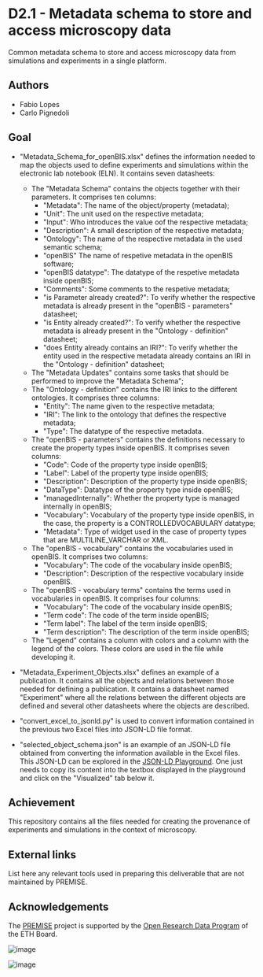 # D2.1 - Metadata schema to store and access microscopy data
Common metadata schema to store and access microscopy data from simulations and experiments in a single platform.

## Authors
- Fabio Lopes
- Carlo Pignedoli

## Goal
* "Metadata_Schema_for_openBIS.xlsx" defines the information needed to map the objects used to define experiments and simulations within the electronic lab notebook (ELN). It contains seven datasheets:
    - The "Metadata Schema" contains the objects together with their parameters. It comprises ten columns:
        - "Metadata": The name of the object/property (metadata);
        - "Unit": The unit used on the respective metadata;
        - "Input": Who introduces the value oof the respective metadata;
        - "Description": A small description of the respective metadata;
        - "Ontology": The name of the respective metadata in the used semantic schema;
        - "openBIS" The name of respetive metadata in the openBIS software;
        - "openBIS datatype": The datatype of the respetive metadata inside openBIS;
        - "Comments": Some comments to the respetive metadata;
        - "is Parameter already created?": To verify whether the respective metadata is already present in the "openBIS - parameters" datasheet;
        - "is Entity already created?": To verify whether the respective metadata is already present in the "Ontology - definition" datasheet;
        - "does Entity already contains an IRI?": To verify whether the entity used in the respective metadata already contains an IRI in the "Ontology - definition" datasheet;
    - The "Metadata Updates" contains some tasks that should be performed to improve the "Metadata Schema";
    - The "Ontology - definition" contains the IRI links to the different ontologies. It comprises three columns:
        - "Entity": The name given to the respective metadata;
        - "IRI": The link to the ontology that defines the respective metadata;
        - "Type": The datatype of the respective metadata.
    - The "openBIS - parameters" contains the definitions necessary to create the property types inside openBIS. It comprises seven columns:
        - "Code": Code of the property type inside openBIS;
        - "Label": Label of the property type inside openBIS;
        - "Description": Description of the property type inside openBIS;
        - "DataType": Datatype of the property type inside openBIS;
        - "managedInternally": Whether the property type is managed internally in openBIS;
        - "Vocabulary": Vocabulary of the property type inside openBIS, in the case, the property is a CONTROLLEDVOCABULARY datatype;
        - "Metadata": Type of widget used in the case of property types that are MULTILINE_VARCHAR or XML.
    - The "openBIS - vocabulary" contains the vocabularies used in openBIS. It comprises two columns:
        - "Vocabulary": The code of the vocabulary inside openBIS;
        - "Description": Description of the respective vocabulary inside openBIS.
    - The "openBIS - vocabulary terms" contains the terms used in vocabularies in openBIS. It comprises four columns:
        - "Vocabulary": The code of the vocabulary inside openBIS;
        - "Term code": The code of the term inside openBIS;
        - "Term label": The label of the term inside openBIS;
        - "Term description": The description of the term inside openBIS;
    - The "Legend" contains a column with colors and a column with the legend of the colors. These colors are used in the file while developing it.

* "Metadata_Experiment_Objects.xlsx" defines an example of a publication. It contains all the objects and relations between those needed for defining a publication. It contains a datasheet named "Experiment" where all the relations between the different objects are defined and several other datasheets where the objects are described.
* "convert_excel_to_jsonld.py" is used to convert information contained in the previous two Excel files into JSON-LD file format.
* "selected_object_schema.json" is an example of an JSON-LD file obtained from converting the information available in the Excel files. This JSON-LD can be explored in the [JSON-LD Playground](https://json-ld.org/playground/). One just needs to copy its content into the textbox displayed in the playground and click on the "Visualized" tab below it.

## Achievement
This repository contains all the files needed for creating the provenance of experiments and simulations in the context of microscopy.

## External links
List here any relevant tools used in preparing this deliverable that are not maintained by PREMISE.

## Acknowledgements
The [PREMISE](https://ord-premise.github.io/) project is supported by the [Open Research Data Program](https://ethrat.ch/en/eth-domain/open-research-data/) of the ETH Board.

![image](https://github.com/ord-premise/metadata-batteries/assets/45081142/74640b5c-ee94-41e1-9acd-fa47da866fe8)

![image](https://github.com/ord-premise/metadata-batteries/assets/45081142/d282c4d9-feb3-47dc-b5d4-c616151518be)

